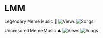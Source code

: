 # LMM
Legendary Meme Music 🎵
![Views](https://img.shields.io/badge/dynamic/json?url=https%3A%2F%2Fyt.lemnoslife.com%2Fplaylists%3Fpart%3Dstatistics%26id%3DPLJkIqiFLE33hvYKSQwxNDU8JGRqxe77mi&query=$.items[0].statistics.viewCount&label=Views&style=flat&color=brightgreen) ![Songs](https://img.shields.io/badge/dynamic/json?label=Songs&query=$.items[0].contentDetails.itemCount&url=https%3A%2F%2Fyoutube.googleapis.com%2Fyoutube%2Fv3%2Fplaylists%3Fpart%3DcontentDetails%26key%3DAIzaSyCY9nqzZXqW78SlH6qXJKczKj38UaAGueQ%26id%3DPLJkIqiFLE33hvYKSQwxNDU8JGRqxe77mi&style=flat&color=brightgreen)

Uncensored Meme Music ⚠️
![Views](https://img.shields.io/badge/dynamic/json?url=https%3A%2F%2Fyt.lemnoslife.com%2Fplaylists%3Fpart%3Dstatistics%26id%3DPLJkIqiFLE33iaQz9eVJHZMzcVs3lV5asU&query=%24.items%5B0%5D.statistics.viewCount&label=Views&style=flat&color=brightred) ![Songs](https://img.shields.io/badge/dynamic/json?url=https%3A%2F%2Fyoutube.googleapis.com%2Fyoutube%2Fv3%2Fplaylists%3Fpart%3DcontentDetails%26key%3DAIzaSyCY9nqzZXqW78SlH6qXJKczKj38UaAGueQ%26id%3DPLJkIqiFLE33iaQz9eVJHZMzcVs3lV5asU&query=%24.items%5B0%5D.contentDetails.itemCount&label=Songs&style=flat&color=brightred)
